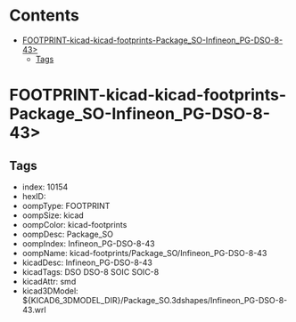 



Contents
========

* [FOOTPRINT-kicad-kicad-footprints-Package_SO-Infineon_PG-DSO-8-43>](#footprint-kicad-kicad-footprints-package_so-infineon_pg-dso-8-43)
	* [Tags](#tags)

# FOOTPRINT-kicad-kicad-footprints-Package_SO-Infineon_PG-DSO-8-43>

## Tags

- index: 10154
- hexID: 
- oompType: FOOTPRINT
- oompSize: kicad
- oompColor: kicad-footprints
- oompDesc: Package_SO
- oompIndex: Infineon_PG-DSO-8-43
- oompName: kicad-footprints/Package_SO/Infineon_PG-DSO-8-43
- kicadDesc: Infineon_PG-DSO-8-43
- kicadTags: DSO DSO-8 SOIC SOIC-8
- kicadAttr: smd
- kicad3DModel: ${KICAD6_3DMODEL_DIR}/Package_SO.3dshapes/Infineon_PG-DSO-8-43.wrl
